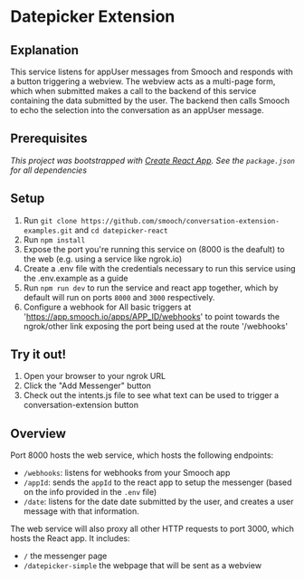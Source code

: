 # Datepicker Extension

## Explanation

This service listens for appUser messages from Smooch and responds with a button triggering a webview. The webview acts as a multi-page form, which when submitted makes a call to the backend of this service containing the data submitted by the user. The backend then calls Smooch to echo the selection into the conversation as an appUser message.

## Prerequisites

_This project was bootstrapped with [Create React App](https://github.com/facebookincubator/create-react-app)._
_See the `package.json` for all dependencies_

## Setup

1. Run `git clone https://github.com/smooch/conversation-extension-examples.git` and `cd datepicker-react`
2. Run `npm install`
3. Expose the port you're running this service on (8000 is the deafult) to the web (e.g. using a service like ngrok.io)
4. Create a .env file with the credentials necessary to run this service using the .env.example as a guide
5. Run `npm run dev` to run the service and react app together, which by default will run on ports `8000` and `3000` respectively.
6. Configure a webhook for All basic triggers at 'https://app.smooch.io/apps/APP_ID/webhooks' to point towards the ngrok/other link exposing the port being used at the route '/webhooks'

## Try it out!

1. Open your browser to your ngrok URL
2. Click the "Add Messenger" button
3. Check out the intents.js file to see what text can be used to trigger a conversation-extension button

## Overview

Port 8000 hosts the web service, which hosts the following endpoints:
- `/webhooks`: listens for webhooks from your Smooch app
- `/appId`: sends the `appId` to the react app to setup the messenger (based on the info provided in the `.env` file)
- `/date`: listens for the date date submitted by the user, and creates a user message with that information.

The web service will also proxy all other HTTP requests to port 3000, which hosts the React app. It includes:
- `/` the messenger page
- `/datepicker-simple` the webpage that will be sent as a webview

